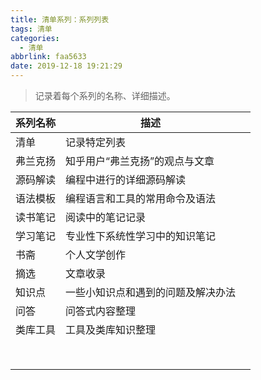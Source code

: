 ```yaml
---
title: 清单系列：系列列表
tags: 清单
categories:
  - 清单
abbrlink: faa5633
date: 2019-12-18 19:21:29
---
```

> 记录着每个系列的名称、详细描述。
<!--more-->

|系列名称|描述||
|---|---|---|
|清单|记录特定列表||
|弗兰克扬|知乎用户“弗兰克扬”的观点与文章||
|源码解读|编程中进行的详细源码解读||
|语法模板|编程语言和工具的常用命令及语法||
|读书笔记|阅读中的笔记记录||
|学习笔记|专业性下系统性学习中的知识笔记||
|书斋|个人文学创作||
|摘选|文章收录||
|知识点|一些小知识点和遇到的问题及解决办法||
|问答|问答式内容整理||
|类库工具|工具及类库知识整理||
||||
||||
||||
||||
||||
||||
||||
||||



